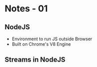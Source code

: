 # Notes - 01

## NodeJS

* Environment to run JS outside Browser
* Built on Chrome's V8 Engine

## Streams in NodeJS
